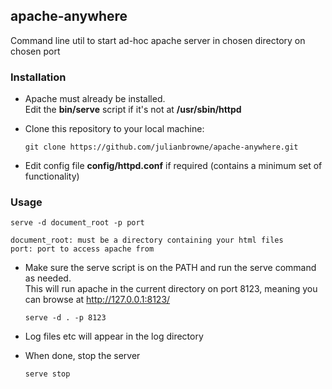 ## apache-anywhere

Command line util to start ad-hoc apache server in chosen directory on chosen port

### Installation

-   Apache must already be installed.   
    Edit the **bin/serve** script if it's not at **/usr/sbin/httpd**

-   Clone this repository to your local machine:

    ```git clone https://github.com/julianbrowne/apache-anywhere.git```

-   Edit config file **config/httpd.conf** if required (contains a minimum set of functionality)

### Usage

	serve -d document_root -p port

	document_root: must be a directory containing your html files   
	port: port to access apache from

-   Make sure the serve script is on the PATH and run the serve command as needed.   
    This will run apache in the current directory on port 8123, meaning you can browse at http://127.0.0.1:8123/

    ```serve -d . -p 8123```

-   Log files etc will appear in the log directory

-   When done, stop the server

    ```serve stop```
